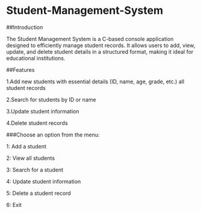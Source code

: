 # Student-Management-System


##Introduction

The Student Management System is a C-based console application designed to efficiently manage student records. It allows users to add, view, update, and delete student details in a structured format, making it ideal for educational institutions.

##Features

1.Add new students with essential details (ID, name, age, grade, etc.)
all student records

2.Search for students by ID or name

3.Update student information

4.Delete student records

###Choose an option from the menu:

1: Add a student

2: View all students

3: Search for a student

4: Update student information

5: Delete a student record

6: Exit



